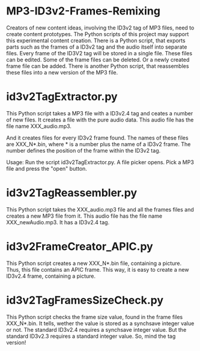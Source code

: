 # MP3-ID3v2-Frames-Remixing

Creators of new content ideas, involving the ID3v2 tag of MP3 files, need to create content prototypes. The Python scripts of this project may support this experimental content creation. There is a Python script, that exports parts such as the frames of a ID3v2 tag and the audio itself into separate files. Every frame of the ID3V2 tag will be stored in a single file. These files can be edited. Some of the frame files can be deleted. Or a newly created frame file can be added. There is another Python script, that reassembles these files into a new version of the MP3 file.

# id3v2TagExtractor.py

This Python script takes a MP3 file with a ID3v2.4 tag and ceates a number of new files. It creates a file with the pure audio data. This audio file has the file name XXX_audio.mp3.

And it creates files for every ID3v2 frame found. The names of these files are XXX_N*.bin, where * is a number plus the name of a ID3v2 frame. The number defines the position of the frame within the ID3v2 tag.

Usage: Run the script id3v2TagExtractor.py. A file picker opens. Pick a MP3 file and press the "open" button. 

# id3v2TagReassembler.py

This Python script takes the XXX_audio.mp3 file and all the frames files and creates a new MP3 file from it. This audio file has the file name XXX_newAudio.mp3. It has a ID3v2.4 tag.

# id3v2FrameCreator_APIC.py

This Python script creates a new XXX_N*.bin file, containing a picture. Thus, this file contains an APIC frame. This way, it is easy to create a new ID3v2.4 frame, containing a picture.

# id3v2TagFramesSizeCheck.py

This Python script checks the frame size value, found in the frame files XXX_N*.bin. It tells, wether the value is stored as a synchsave integer value or not. The standard ID3v2.4 requires a synchsave integer value. But the standard ID3v2.3 requires a standard integer value. So, mind the tag version!
